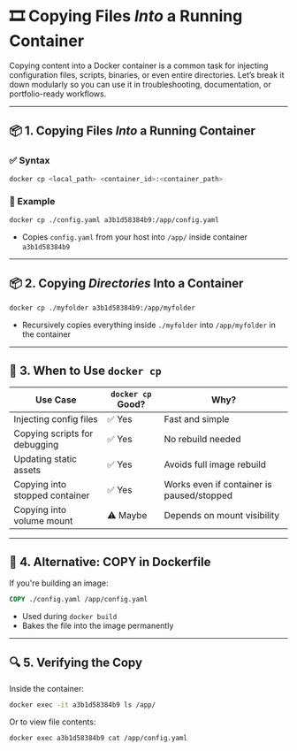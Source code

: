 # 🎞️ Copying Files _Into_ a Running Container

Copying content into a Docker container is a common task for injecting configuration files, scripts, binaries, or even entire directories. Let’s break it down modularly so you can use it in troubleshooting, documentation, or portfolio-ready workflows.

---

## 📦 1. Copying Files _Into_ a Running Container

### ✅ Syntax

```bash
docker cp <local_path> <container_id>:<container_path>
```

### 🧪 Example

```bash
docker cp ./config.yaml a3b1d58384b9:/app/config.yaml
```

- Copies `config.yaml` from your host into `/app/` inside container `a3b1d58384b9`

---

## 📦 2. Copying _Directories_ Into a Container

```bash
docker cp ./myfolder a3b1d58384b9:/app/myfolder
```

- Recursively copies everything inside `./myfolder` into `/app/myfolder` in the container

---

## 🧠 3. When to Use `docker cp`

| Use Case                       | `docker cp` Good? | Why?                                      |
| ------------------------------ | ----------------- | ----------------------------------------- |
| Injecting config files         | ✅ Yes            | Fast and simple                           |
| Copying scripts for debugging  | ✅ Yes            | No rebuild needed                         |
| Updating static assets         | ✅ Yes            | Avoids full image rebuild                 |
| Copying into stopped container | ✅ Yes            | Works even if container is paused/stopped |
| Copying into volume mount      | ⚠️ Maybe          | Depends on mount visibility               |

---

## 🧩 4. Alternative: COPY in Dockerfile

If you're building an image:

```dockerfile
COPY ./config.yaml /app/config.yaml
```

- Used during `docker build`
- Bakes the file into the image permanently

---

## 🔍 5. Verifying the Copy

Inside the container:

```bash
docker exec -it a3b1d58384b9 ls /app/
```

Or to view file contents:

```bash
docker exec a3b1d58384b9 cat /app/config.yaml
```
